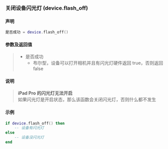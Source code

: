 ### 关闭设备闪光灯 (**device\.flash\_off**)


#### 声明
```lua
是否成功 = device.flash_off()
```


#### 参数及返回值  
> - 是否成功
>   - 布尔型，设备可以打开相机并且有闪光灯硬件返回 true，否则返回 false


#### 说明
> **iPad Pro 的闪光灯无法开启**  
> 如果闪光灯是开启状态，那么该函数会关闭闪光灯，否则什么都不发生  


#### 示例  
```lua
if device.flash_off() then
    -- 设备有闪光灯
else
    -- 设备没闪光灯
end
```

